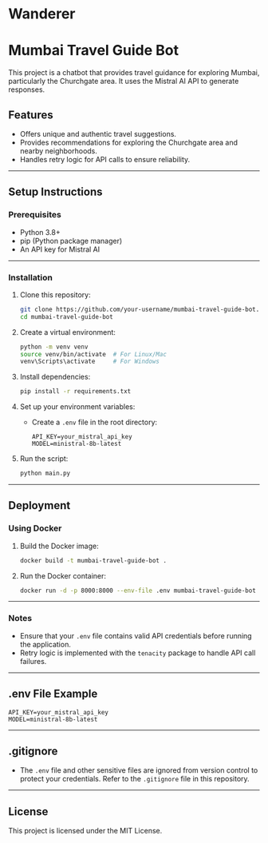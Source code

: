 # Wanderer
# Mumbai Travel Guide Bot

This project is a chatbot that provides travel guidance for exploring Mumbai, particularly the Churchgate area. It uses the Mistral AI API to generate responses.

## Features
- Offers unique and authentic travel suggestions.
- Provides recommendations for exploring the Churchgate area and nearby neighborhoods.
- Handles retry logic for API calls to ensure reliability.

---

## Setup Instructions

### Prerequisites
- Python 3.8+
- pip (Python package manager)
- An API key for Mistral AI

---

### Installation

1. Clone this repository:
   ```bash
   git clone https://github.com/your-username/mumbai-travel-guide-bot.git
   cd mumbai-travel-guide-bot
   ```

2. Create a virtual environment:
   ```bash
   python -m venv venv
   source venv/bin/activate  # For Linux/Mac
   venv\Scripts\activate     # For Windows
   ```

3. Install dependencies:
   ```bash
   pip install -r requirements.txt
   ```

4. Set up your environment variables:
   - Create a `.env` file in the root directory:
     ```env
     API_KEY=your_mistral_api_key
     MODEL=ministral-8b-latest
     ```

5. Run the script:
   ```bash
   python main.py
   ```

---

## Deployment

### Using Docker

1. Build the Docker image:
   ```bash
   docker build -t mumbai-travel-guide-bot .
   ```

2. Run the Docker container:
   ```bash
   docker run -d -p 8000:8000 --env-file .env mumbai-travel-guide-bot
   ```

---

### Notes
- Ensure that your `.env` file contains valid API credentials before running the application.
- Retry logic is implemented with the `tenacity` package to handle API call failures.

---

## .env File Example
```env
API_KEY=your_mistral_api_key
MODEL=ministral-8b-latest
```

---

## .gitignore

- The `.env` file and other sensitive files are ignored from version control to protect your credentials. Refer to the `.gitignore` file in this repository.

---

## License

This project is licensed under the MIT License.

